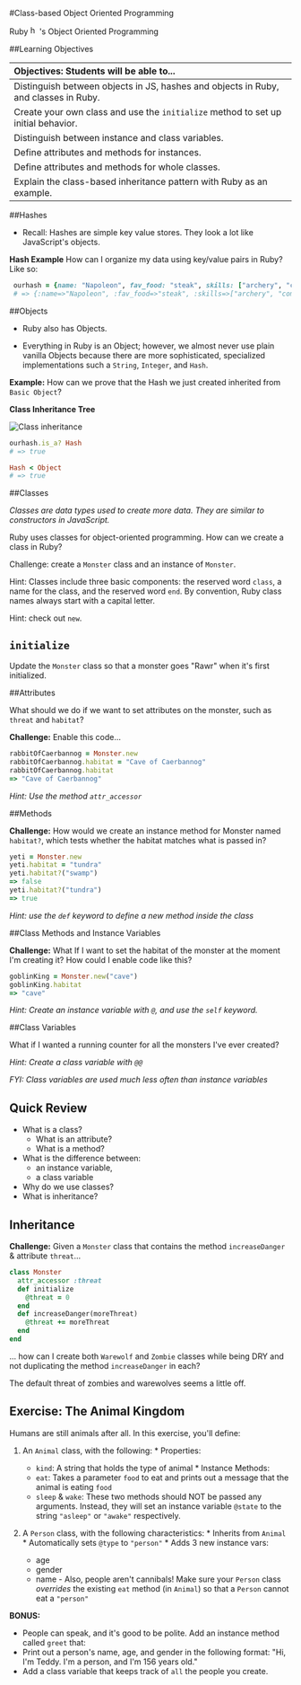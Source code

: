 #Class-based Object Oriented Programming

Ruby <img alt="heart" src="https://em.wattpad.com/6d0355863f6ca950858ed30d2b8b9b1fe982b54c/687474703a2f2f727562792e7a69677a6f2e636f6d2f77702d636f6e74656e742f75706c6f6164732f73697465732f322f323031332f30312f7370696b655f616e645f7261726974795f5f735f68656172745f7368617065645f666972655f727562795f62795f65647761726474656e2e706e67" width="16px">'s Object Oriented Programming

##Learning Objectives

| Objectives: Students will be able to... |
|:--- |
| Distinguish between objects in JS, hashes and objects in Ruby, and classes in Ruby. |
| Create your own class and use the `initialize` method to set up initial behavior. |
| Distinguish between instance and class variables. |
| Define attributes and methods for instances. |
| Define attributes and methods for whole classes. |
| Explain the class-based inheritance pattern with Ruby as an example. |

##Hashes

* Recall: Hashes are simple key value stores. They look a lot like JavaScript's objects.

**Hash Example**
How can I organize my data using key/value pairs in Ruby? Like so:

```ruby
 ourhash = {name: "Napoleon", fav_food: "steak", skills: ["archery", "combat", "egg farming"]}
 # => {:name=>"Napoleon", :fav_food=>"steak", :skills=>["archery", "combat", "egg farming"]}
```


##Objects

* Ruby also has Objects.

* Everything in Ruby is an Object; however, we almost never use plain vanilla Objects because there are more sophisticated, specialized implementations such a `String`, `Integer`, and `Hash`.

**Example:**
How can we prove that the Hash we just created inherited from `Basic Object`?


**Class Inheritance Tree**

![Class inheritance](http://i.stack.imgur.com/rvcEi.png)


```ruby 
ourhash.is_a? Hash  
# => true

Hash < Object       
# => true
```

##Classes 

*Classes are data types used to create more data. They are similar to constructors in JavaScript.*

Ruby uses classes for object-oriented programming. How can we create a class in Ruby? 

Challenge: create a `Monster` class and an instance of `Monster`.

Hint: Classes include three basic components: the reserved word `class`, a name for the class, and the reserved word `end`. By convention, Ruby class names always start with a capital letter.

Hint: check out `new`.


## `initialize` 

Update the `Monster` class so that a monster goes "Rawr" when it's first initialized.


##Attributes

What should we do if we want to set attributes on the monster, such as `threat` and `habitat`?

**Challenge:**
Enable this code...

```ruby
rabbitOfCaerbannog = Monster.new
rabbitOfCaerbannog.habitat = "Cave of Caerbannog"
rabbitOfCaerbannog.habitat
=> "Cave of Caerbannog"
```

*Hint: Use the method `attr_accessor`*

##Methods

**Challenge:**
How would we create an instance method for Monster named `habitat?`, which tests whether the habitat matches what is passed in?

```ruby
yeti = Monster.new
yeti.habitat = "tundra"
yeti.habitat?("swamp")
=> false
yeti.habitat?("tundra")
=> true
```

*Hint: use the `def` keyword to define a new method inside the class*

##Class Methods and Instance Variables

**Challenge:**
What If I want to set the habitat of the monster at the moment I'm creating it? How could I enable code like this?

```ruby
goblinKing = Monster.new("cave")
goblinKing.habitat
=> "cave"
```

*Hint: Create an instance variable with `@`, and use the `self` keyword.*

##Class Variables

What if I wanted a running counter for all the monsters I've ever created?

*Hint: Create a class variable with `@@`*

*FYI: Class variables are used much less often than instance variables*

## Quick Review

  * What is a class?
    - What is an attribute?
    - What is a method?
  * What is the difference between:
    - an instance variable,
    - a class variable
  * Why do we use classes?
  * What is inheritance?
  
## Inheritance

**Challenge:** Given a `Monster` class that contains the method `increaseDanger` & attribute `threat`...

```ruby
class Monster
  attr_accessor :threat
  def initialize
  	@threat = 0
  end
  def increaseDanger(moreThreat)
  	@threat += moreThreat
  end
end
```

... how can I create both `Warewolf` and `Zombie` classes while being DRY and not duplicating the method `increaseDanger` in each?  

The default threat of zombies and warewolves seems a little off.  

## Exercise: The Animal Kingdom

Humans are still animals after all. In this exercise, you'll define:

  1. An `Animal` class, with the following:
    * Properties:
      * `kind`: A string that holds the type of animal
    * Instance Methods:
      * `eat`: Takes a parameter `food` to eat and prints out a message that the animal is eating `food`
      * `sleep` & `wake`: These two methods should NOT be passed any arguments. Instead, they will set an instance variable `@state` to the string `"asleep"` or `"awake"` respectively.

  2. A `Person` class, with the following characteristics:
    * Inherits from `Animal`
    * Automatically sets `@type` to `"person"` 
    * Adds 3 new instance vars:
      * age
      * gender
      * name
    - Also, people aren't cannibals! Make sure your `Person` class *overrides* the existing `eat` method (in `Animal`) so that a `Person` cannot eat a `"person"`

**BONUS:**

* People can speak, and it's good to be polite. Add an instance method called `greet` that:
* Print out a person's name, age, and gender in the following format: "Hi, I'm Teddy. I'm a person, and I'm 156 years old."
 * Add a class variable that keeps track of `all` the people you create.
